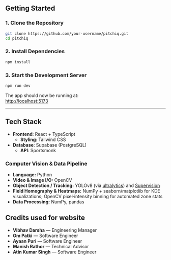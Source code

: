 

## Getting Started

### 1. Clone the Repository

```bash
git clone https://github.com/your-username/pitchiq.git
cd pitchiq
```

### 2. Install Dependencies

```bash
npm install
```

### 3. Start the Development Server

```bash
npm run dev
```

The app should now be running at:  
[http://localhost:5173](http://localhost:5173)

---

## Tech Stack
- **Frontend**: React + TypeScript
    - **Styling**: Tailwind CSS
- **Database**: Supabase (PostgreSQL)
    - **API**: Sportsmonk

### Computer Vision & Data Pipeline
- **Language:** Python 
- **Video & Image I/O:** OpenCV  
- **Object Detection / Tracking:** YOLOv8 (via [ultralytics](https://github.com/ultralytics/ultralytics)) and [Supervision](https://github.com/roboflow/supervision)  
- **Field Homography & Heatmaps:** NumPy + seaborn/matplotlib for KDE visualizations; OpenCV pixel‐intensity binning for automated zone stats  
- **Data Processing:** NumPy, pandas


## Credits used for website
- **Vibhav Darsha** — Engineering Manager  
- **Om Patki** — Software Engineer  
- **Ayaan Puri** — Software Engineer  
- **Manish Rathor** — Technical Advisor  
- **Atin Kumar Singh** — Software Engineer
